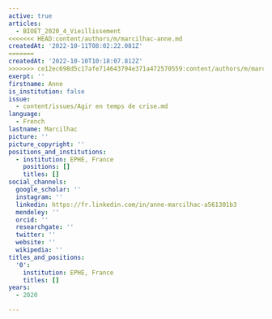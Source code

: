 ```yaml
---
active: true
articles:
  - BIOET_2020_4_Vieillissement
<<<<<<< HEAD:content/authors/m/marcilhac-anne.md
createdAt: '2022-10-11T08:02:22.081Z'
=======
createdAt: '2022-10-10T10:18:07.812Z'
>>>>>>> ce12ec698d5c17afe714643794e371a472570559:content/authors/m/marcilhac.md
exerpt: ''
firstname: Anne
is_institution: false
issue:
  - content/issues/Agir en temps de crise.md
language:
  - French
lastname: Marcilhac
picture: ''
picture_copyright: ''
positions_and_institutions:
  - institution: EPHE, France
    positions: []
    titles: []
social_channels:
  google_scholar: ''
  instagram: ''
  linkedin: https://fr.linkedin.com/in/anne-marcilhac-a561301b3
  mendeley: ''
  orcid: ''
  researchgate: ''
  twitter: ''
  website: ''
  wikipedia: ''
titles_and_positions:
  '0':
    institution: EPHE, France
    titles: []
years:
  - 2020

---
```


